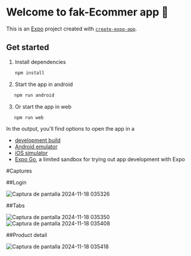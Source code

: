 # Welcome to fak-Ecommer app 👋

This is an [Expo](https://expo.dev) project created with [`create-expo-app`](https://www.npmjs.com/package/create-expo-app).

## Get started

1. Install dependencies

   ```bash
   npm install
   ```

2. Start the app in android

```bash
   npm run android
```

3. Or start the app in web

```bash
   npm run web
```

In the output, you'll find options to open the app in a

- [development build](https://docs.expo.dev/develop/development-builds/introduction/)
- [Android emulator](https://docs.expo.dev/workflow/android-studio-emulator/)
- [iOS simulator](https://docs.expo.dev/workflow/ios-simulator/)
- [Expo Go](https://expo.dev/go), a limited sandbox for trying out app development with Expo

#Captures

##Login

![Captura de pantalla 2024-11-18 035326](https://github.com/user-attachments/assets/8e2a91da-88e5-458e-a933-95a91311272a)

##Tabs

![Captura de pantalla 2024-11-18 035350](https://github.com/user-attachments/assets/fd732d4e-ffd2-4198-b021-6975e98c9a9c)
![Captura de pantalla 2024-11-18 035408](https://github.com/user-attachments/assets/f37c1a4a-b2e7-48c8-85b1-8c23a940c3f0)

##Product detail

![Captura de pantalla 2024-11-18 035418](https://github.com/user-attachments/assets/9866fbb7-4c40-4de8-be12-8f2ef6506240)

